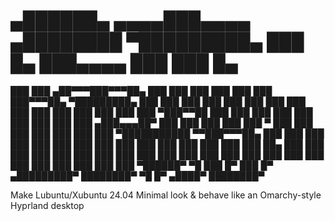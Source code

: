 #  ▄██████▄    ▄▄▄▄███▄▄▄▄      ▄████████ ▀█████████▄  ███    █▄  ███▄▄▄▄       ███     ███    █▄  
███    ███ ▄██▀▀▀███▀▀▀██▄   ███    ███   ███    ███ ███    ███ ███▀▀▀██▄ ▀█████████▄ ███    ███ 
███    ███ ███   ███   ███   ███    ███   ███    ███ ███    ███ ███   ███    ▀███▀▀██ ███    ███ 
███    ███ ███   ███   ███   ███    ███  ▄███▄▄▄██▀  ███    ███ ███   ███     ███   ▀ ███    ███ 
███    ███ ███   ███   ███ ▀███████████ ▀▀███▀▀▀██▄  ███    ███ ███   ███     ███     ███    ███ 
███    ███ ███   ███   ███   ███    ███   ███    ██▄ ███    ███ ███   ███     ███     ███    ███ 
███    ███ ███   ███   ███   ███    ███   ███    ███ ███    ███ ███   ███     ███     ███    ███ 
 ▀██████▀   ▀█   ███   █▀    ███    █▀  ▄█████████▀  ████████▀   ▀█   █▀     ▄████▀   ████████▀  
                                                                                                 
Make Lubuntu/Xubuntu 24.04 Minimal look &amp; behave like an Omarchy-style Hyprland desktop

